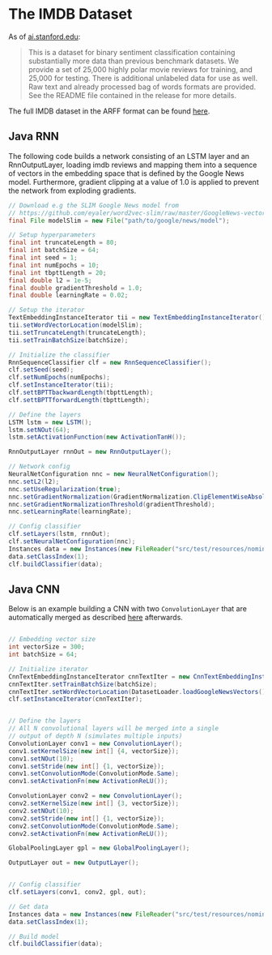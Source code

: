 # The IMDB Dataset

As of [ai.stanford.edu](http://ai.stanford.edu/~amaas/data/sentiment/):

> This is a dataset for binary sentiment classification containing substantially more data than previous benchmark datasets. We provide a set of 25,000 highly polar movie reviews for training, and 25,000 for testing. There is additional unlabeled data for use as well. Raw text and already processed bag of words formats are provided. See the README file contained in the release for more details.


The full IMDB dataset in the ARFF format can be found [here](https://github.com/Waikato/wekaDeeplearning4j/blob/develop/package/src/test/resources/nominal/imdb.arff).

## Java RNN
The following code builds a network consisting of an LSTM layer and an RnnOutputLayer, loading imdb reviews and mapping them into a sequence of vectors in the embedding space that is defined by the Google News model. Furthermore, gradient clipping at a value of 1.0 is applied to prevent the network from exploding gradients.

```java
// Download e.g the SLIM Google News model from
// https://github.com/eyaler/word2vec-slim/raw/master/GoogleNews-vectors-negative300-SLIM.bin.gz
final File modelSlim = new File("path/to/google/news/model");

// Setup hyperparameters
final int truncateLength = 80;
final int batchSize = 64;
final int seed = 1;
final int numEpochs = 10;
final int tbpttLength = 20;
final double l2 = 1e-5;
final double gradientThreshold = 1.0;
final double learningRate = 0.02;

// Setup the iterator
TextEmbeddingInstanceIterator tii = new TextEmbeddingInstanceIterator();
tii.setWordVectorLocation(modelSlim);
tii.setTruncateLength(truncateLength);
tii.setTrainBatchSize(batchSize);

// Initialize the classifier
RnnSequenceClassifier clf = new RnnSequenceClassifier();
clf.setSeed(seed);
clf.setNumEpochs(numEpochs);
clf.setInstanceIterator(tii);
clf.settBPTTbackwardLength(tbpttLength);
clf.settBPTTforwardLength(tbpttLength);

// Define the layers
LSTM lstm = new LSTM();
lstm.setNOut(64);
lstm.setActivationFunction(new ActivationTanH());

RnnOutputLayer rnnOut = new RnnOutputLayer();

// Network config
NeuralNetConfiguration nnc = new NeuralNetConfiguration();
nnc.setL2(l2);
nnc.setUseRegularization(true);
nnc.setGradientNormalization(GradientNormalization.ClipElementWiseAbsoluteValue);
nnc.setGradientNormalizationThreshold(gradientThreshold);
nnc.setLearningRate(learningRate);

// Config classifier
clf.setLayers(lstm, rnnOut);
clf.setNeuralNetConfiguration(nnc);
Instances data = new Instances(new FileReader("src/test/resources/nominal/imdb.arff"));
data.setClassIndex(1);
clf.buildClassifier(data);
```

## Java CNN
Below is an example building a CNN with two `ConvolutionLayer` that are automatically merged as described [here](../user-guide/nlp.md#using-convolutional-neural-networks) afterwards. 
```java

// Embedding vector size
int vectorSize = 300;
int batchSize = 64;

// Initialize iterator
CnnTextEmbeddingInstanceIterator cnnTextIter = new CnnTextEmbeddingInstanceIterator();
cnnTextIter.setTrainBatchSize(batchSize);
cnnTextIter.setWordVectorLocation(DatasetLoader.loadGoogleNewsVectors());
clf.setInstanceIterator(cnnTextIter);


// Define the layers
// All N convolutional layers will be merged into a single
// output of depth N (simulates multiple inputs)
ConvolutionLayer conv1 = new ConvolutionLayer();
conv1.setKernelSize(new int[] {4, vectorSize});
conv1.setNOut(10);
conv1.setStride(new int[] {1, vectorSize});
conv1.setConvolutionMode(ConvolutionMode.Same);
conv1.setActivationFn(new ActivationReLU());

ConvolutionLayer conv2 = new ConvolutionLayer();
conv2.setKernelSize(new int[] {3, vectorSize});
conv2.setNOut(10);
conv2.setStride(new int[] {1, vectorSize});
conv2.setConvolutionMode(ConvolutionMode.Same);
conv2.setActivationFn(new ActivationReLU());

GlobalPoolingLayer gpl = new GlobalPoolingLayer();

OutputLayer out = new OutputLayer();


// Config classifier
clf.setLayers(conv1, conv2, gpl, out);

// Get data
Instances data = new Instances(new FileReader("src/test/resources/nominal/imdb.arff"));
data.setClassIndex(1);

// Build model
clf.buildClassifier(data);
```